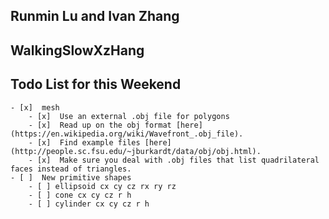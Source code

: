 ## Runmin Lu and Ivan Zhang
## WalkingSlowXzHang
## Todo List for this Weekend
	- [x]  mesh
		- [x]  Use an external .obj file for polygons
		- [x]  Read up on the obj format [here](https://en.wikipedia.org/wiki/Wavefront_.obj_file).
		- [x]  Find example files [here](http://people.sc.fsu.edu/~jburkardt/data/obj/obj.html).
		- [x]  Make sure you deal with .obj files that list quadrilateral faces instead of triangles.
	- [ ]  New primitive shapes
		- [ ] ellipsoid cx cy cz rx ry rz
		- [ ] cone cx cy cz r h
		- [ ] cylinder cx cy cz r h
